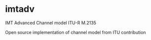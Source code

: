 # imtadv
IMT Advanced Channel model  ITU-R M.2135 

Open source implementation of channel model from ITU contribution
